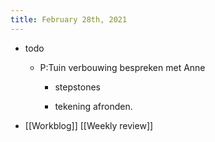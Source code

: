 ```yaml
---
title: February 28th, 2021
---
```


- todo 
	 - P:Tuin verbouwing bespreken met Anne 
		 - stepstones 

		 - tekening afronden. 

- [[Workblog]] [[Weekly review]]

